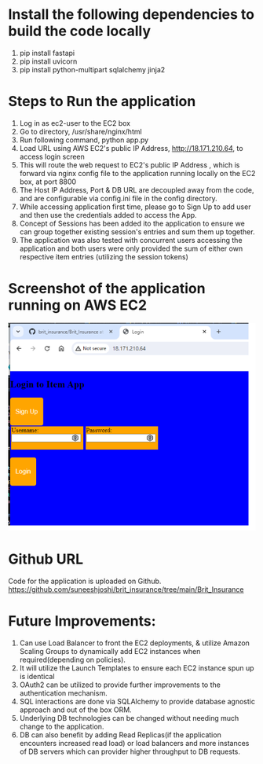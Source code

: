 # Install the following dependencies to build the code locally

1. pip install fastapi
2. pip install uvicorn
3. pip install python-multipart sqlalchemy jinja2

# Steps to Run the application

1. Log in as ec2-user to the EC2 box
2. Go to directory, /usr/share/nginx/html
3. Run following command, python app.py
4. Load URL using AWS EC2's public IP Address, http://18.171.210.64, to access login screen
5. This will route the web request to EC2's public IP Address , which is forward via nginx config file to the
   application running locally on the EC2 box, at port 8800
6. The Host IP Address, Port & DB URL are decoupled away from the code, and are configurable via config.ini file in the
   config directory.
7. While accessing application first time, please go to Sign Up to add user and then use the credentials added to access
   the App.
8. Concept of Sessions has been added ito the application to ensure we can group together existing session's entries and
   sum them up together.
9. The application was also tested with concurrent users accessing the application and both users were only provided the
   sum of either own respective item entries (utilizing the session tokens)

# Screenshot of the application running on AWS EC2

![img.png](img.png)

# Github URL

Code for the application is uploaded on Github.
https://github.com/suneeshjoshi/brit_insurance/tree/main/Brit_Insurance

# Future Improvements:

1. Can use Load Balancer to front the EC2 deployments, & utilize Amazon Scaling Groups to dynamically add EC2 instances
   when required(depending on policies).
2. It will utilize the Launch Templates to ensure each EC2 instance spun up is identical
3. OAuth2 can be utilized to provide further improvements to the authentication mechanism.
4. SQL interactions are done via SQLAlchemy to provide database agnostic approach and out of the box ORM.
5. Underlying DB technologies can be changed without needing much change to the application.
6. DB can also benefit by adding Read Replicas(if the application encounters increased read load) or load balancers and
   more instances of DB servers which can provider higher throughput to DB requests.
